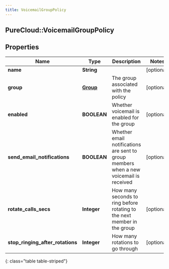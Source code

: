 ```yaml
---
title: VoicemailGroupPolicy
---
```

## PureCloud::VoicemailGroupPolicy

## Properties

|Name | Type | Description | Notes|
|------------ | ------------- | ------------- | -------------|
| **name** | **String** |  | [optional] |
| **group** | [**Group**](Group.html) | The group associated with the policy | [optional] |
| **enabled** | **BOOLEAN** | Whether voicemail is enabled for the group | [optional] |
| **send_email_notifications** | **BOOLEAN** | Whether email notifications are sent to group members when a new voicemail is received | [optional] |
| **rotate_calls_secs** | **Integer** | How many seconds to ring before rotating to the next member in the group | [optional] |
| **stop_ringing_after_rotations** | **Integer** | How many rotations to go through | [optional] |
{: class="table table-striped"}


